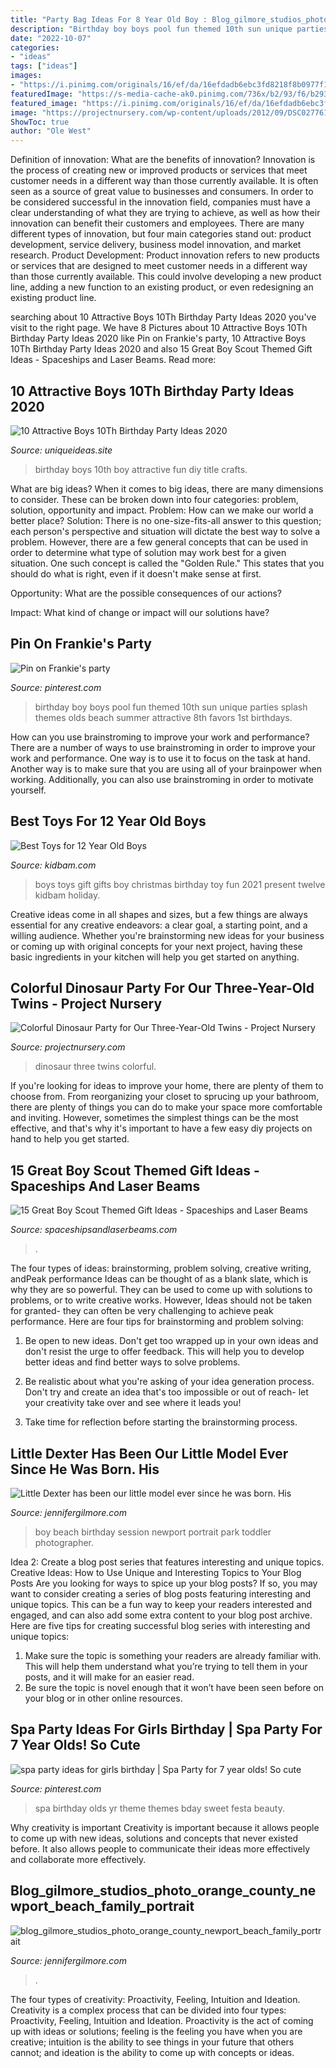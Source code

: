 ```yaml
---
title: "Party Bag Ideas For 8 Year Old Boy : Blog_gilmore_studios_photo_orange_county_newport_beach_family_portrait"
description: "Birthday boy boys pool fun themed 10th sun unique parties splash themes olds beach summer attractive 8th favors 1st birthdays"
date: "2022-10-07"
categories:
- "ideas"
tags: ["ideas"]
images:
- "https://i.pinimg.com/originals/16/ef/da/16efdadb6ebc3fd8218f8b0977f1844d.jpg"
featuredImage: "https://s-media-cache-ak0.pinimg.com/736x/b2/93/f6/b293f6e561a35317288bc0820d7a7c54.jpg"
featured_image: "https://i.pinimg.com/originals/16/ef/da/16efdadb6ebc3fd8218f8b0977f1844d.jpg"
image: "https://projectnursery.com/wp-content/uploads/2012/09/DSC027761-683x1024.jpg"
ShowToc: true
author: "Ole West"
---
```



Definition of innovation: What are the benefits of innovation?
Innovation is the process of creating new or improved products or services that meet customer needs in a different way than those currently available. It is often seen as a source of great value to businesses and consumers. In order to be considered successful in the innovation field, companies must have a clear understanding of what they are trying to achieve, as well as how their innovation can benefit their customers and employees. There are many different types of innovation, but four main categories stand out: product development, service delivery, business model innovation, and market research. Product Development: Product innovation refers to new products or services that are designed to meet customer needs in a different way than those currently available. This could involve developing a new product line, adding a new function to an existing product, or even redesigning an existing product line.

	

		
searching about 10 Attractive Boys 10Th Birthday Party Ideas 2020 you've visit to the right page. We have 8 Pictures about 10 Attractive Boys 10Th Birthday Party Ideas 2020 like Pin on Frankie&#039;s party, 10 Attractive Boys 10Th Birthday Party Ideas 2020 and also 15 Great Boy Scout Themed Gift Ideas - Spaceships and Laser Beams. Read more:
		
    
## 10 Attractive Boys 10Th Birthday Party Ideas 2020

<img loading=lazy src="https://www.uniqueideas.site/wp-content/uploads/10-birthday-party-ideas-for-boys-for-the-home-pinterest-10th.png" onerror="this.onerror=null;this.src='https://tse4.mm.bing.net/th?id=OIP.wf_LWLRNjXcdJATXPusPvgHaLG&amp;pid=15.1';" alt="10 Attractive Boys 10Th Birthday Party Ideas 2020">

_Source: uniqueideas.site_

>birthday boys 10th boy attractive fun diy title crafts. 

	

What are big ideas?
When it comes to big ideas, there are many dimensions to consider. These can be broken down into four categories: problem, solution, opportunity and impact. 
Problem: How can we make our world a better place? 
Solution: There is no one-size-fits-all answer to this question; each person's perspective and situation will dictate the best way to solve a problem. However, there are a few general concepts that can be used in order to determine what type of solution may work best for a given situation. One such concept is called the "Golden Rule." This states that you should do what is right, even if it doesn't make sense at first. 

Opportunity: What are the possible consequences of our actions? 

Impact: What kind of change or impact will our solutions have?

    
## Pin On Frankie&#039;s Party

<img loading=lazy src="https://i.pinimg.com/originals/16/ef/da/16efdadb6ebc3fd8218f8b0977f1844d.jpg" onerror="this.onerror=null;this.src='https://tse2.mm.bing.net/th?id=OIP.LsABJ6c0kZtg_ipgu3oTbgHaJ4&amp;pid=15.1';" alt="Pin on Frankie&#039;s party">

_Source: pinterest.com_

>birthday boy boys pool fun themed 10th sun unique parties splash themes olds beach summer attractive 8th favors 1st birthdays. 

	

How can you use brainstroming to improve your work and performance?
There are a number of ways to use brainstroming in order to improve your work and performance. One way is to use it to focus on the task at hand. Another way is to make sure that you are using all of your brainpower when working. Additionally, you can also use brainstroming in order to motivate yourself.

    
## Best Toys For 12 Year Old Boys

<img loading=lazy src="https://www.kidbam.com/img/best-toys-for-12-year-old-boys.jpg" onerror="this.onerror=null;this.src='https://tse2.mm.bing.net/th?id=OIP.Elz3nKevlw2ioSg2LijQ6AHaLH&amp;pid=15.1';" alt="Best Toys for 12 Year Old Boys">

_Source: kidbam.com_

>boys toys gift gifts boy christmas birthday toy fun 2021 present twelve kidbam holiday. 

	

Creative ideas come in all shapes and sizes, but a few things are always essential for any creative endeavors: a clear goal, a starting point, and a willing audience. Whether you're brainstorming new ideas for your business or coming up with original concepts for your next project, having these basic ingredients in your kitchen will help you get started on anything.

    
## Colorful Dinosaur Party For Our Three-Year-Old Twins - Project Nursery

<img loading=lazy src="https://projectnursery.com/wp-content/uploads/2012/09/DSC027761-683x1024.jpg" onerror="this.onerror=null;this.src='https://tse4.mm.bing.net/th?id=OIP.bUEHOTUcsBh6Mg3ySQud3gHaLG&amp;pid=15.1';" alt="Colorful Dinosaur Party for Our Three-Year-Old Twins - Project Nursery">

_Source: projectnursery.com_

>dinosaur three twins colorful. 

	

If you're looking for ideas to improve your home, there are plenty of them to choose from. From reorganizing your closet to sprucing up your bathroom, there are plenty of things you can do to make your space more comfortable and inviting. However, sometimes the simplest things can be the most effective, and that's why it's important to have a few easy diy projects on hand to help you get started.

    
## 15 Great Boy Scout Themed Gift Ideas - Spaceships And Laser Beams

<img loading=lazy src="https://spaceshipsandlaserbeams.com/wp-content/uploads/2015/09/boy-scout-gift-ideas.jpg" onerror="this.onerror=null;this.src='https://tse3.mm.bing.net/th?id=OIP.6vrpzcyFWtBVdWaxK0fZlwHaLH&amp;pid=15.1';" alt="15 Great Boy Scout Themed Gift Ideas - Spaceships and Laser Beams">

_Source: spaceshipsandlaserbeams.com_

>. 

	

The four types of ideas: brainstorming, problem solving, creative writing, andPeak performance
Ideas can be thought of as a blank slate, which is why they are so powerful. They can be used to come up with solutions to problems, or to write creative works. However, Ideas should not be taken for granted- they can often be very challenging to achieve peak performance. Here are four tips for brainstorming and problem solving:
1. Be open to new ideas. Don't get too wrapped up in your own ideas and don't resist the urge to offer feedback. This will help you to develop better ideas and find better ways to solve problems.

2. Be realistic about what you're asking of your idea generation process. Don't try and create an idea that's too impossible or out of reach- let your creativity take over and see where it leads you!

3. Take time for reflection before starting the brainstorming process.

    
## Little Dexter Has Been Our Little Model Ever Since He Was Born. His

<img loading=lazy src="https://jennifergilmore.com/blog/wp-content/uploads/2014/10/gilmore_studios_family_portrait_photo_at_the_park_rustic_woods_balloons_colorful_outfit_newport_beach_orange_county_2_year_old_boy_toddler_blog_02.jpg" onerror="this.onerror=null;this.src='https://tse1.mm.bing.net/th?id=OIP.U2AXwoYrHTMzufUc0myZEwHaFS&amp;pid=15.1';" alt="Little Dexter has been our little model ever since he was born. His">

_Source: jennifergilmore.com_

>boy beach birthday session newport portrait park toddler photographer. 

	

Idea 2: Create a blog post series that features interesting and unique topics.
Creative Ideas: How to Use Unique and Interesting Topics to Your Blog Posts 
Are you looking for ways to spice up your blog posts? If so, you may want to consider creating a series of blog posts featuring interesting and unique topics. This can be a fun way to keep your readers interested and engaged, and can also add some extra content to your blog post archive. Here are five tips for creating successful blog series with interesting and unique topics:

1. Make sure the topic is something your readers are already familiar with. This will help them understand what you’re trying to tell them in your posts, and it will make for an easier read.
2. Be sure the topic is novel enough that it won’t have been seen before on your blog or in other online resources.

    
## Spa Party Ideas For Girls Birthday | Spa Party For 7 Year Olds! So Cute

<img loading=lazy src="https://s-media-cache-ak0.pinimg.com/736x/b2/93/f6/b293f6e561a35317288bc0820d7a7c54.jpg" onerror="this.onerror=null;this.src='https://tse2.mm.bing.net/th?id=OIP.7RN69EBWZC19qgJ4VIRwjwHaLE&amp;pid=15.1';" alt="spa party ideas for girls birthday | Spa Party for 7 year olds! So cute">

_Source: pinterest.com_

>spa birthday olds yr theme themes bday sweet festa beauty. 

	

Why creativity is important
Creativity is important because it allows people to come up with new ideas, solutions and concepts that never existed before. It also allows people to communicate their ideas more effectively and collaborate more effectively.

    
## Blog_gilmore_studios_photo_orange_county_newport_beach_family_portrait

<img loading=lazy src="https://jennifergilmore.com/blog/wp-content/uploads/2014/05/blog_gilmore_studios_photo_orange_county_newport_beach_family_portrait_cake_smash_outdoor_one_yr_old_boy_cowboy_boots_spencer_3(pp_w768_h548).jpg" onerror="this.onerror=null;this.src='https://tse1.mm.bing.net/th?id=OIP.ys3ZeriDRgHo9ahzQ9iejAHaFS&amp;pid=15.1';" alt="blog_gilmore_studios_photo_orange_county_newport_beach_family_portrait">

_Source: jennifergilmore.com_

>. 

	

The four types of creativity: Proactivity, Feeling, Intuition and Ideation.
Creativity is a complex process that can be divided into four types: Proactivity, Feeling, Intuition and Ideation. Proactivity is the act of coming up with ideas or solutions; feeling is the feeling you have when you are creative; intuition is the ability to see things in your future that others cannot; and ideation is the ability to come up with concepts or ideas.


